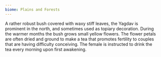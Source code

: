 ```yaml
---
biome: Plains and Forests
---
```

A rather robust bush covered with waxy stiff leaves, the Yagdav is prominent in the north, and sometimes used as topiary decoration. During the warmer months the bush grows small yellow flowers. The flower petals are often dried and ground to make a tea that promotes fertility to couples that are having difficulty conceiving. The female is instructed to drink the tea every morning upon first awakening. 

